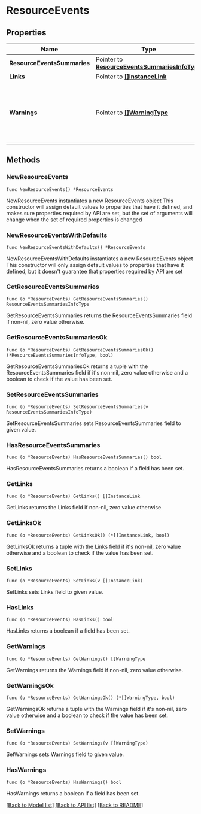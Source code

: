 # ResourceEvents

## Properties

Name | Type | Description | Notes
------------ | ------------- | ------------- | -------------
**ResourceEventsSummaries** | Pointer to [**ResourceEventsSummariesInfoType**](ResourceEventsSummariesInfoType.md) |  | [optional] 
**Links** | Pointer to [**[]InstanceLink**](InstanceLink.md) |  | [optional] 
**Warnings** | Pointer to [**[]WarningType**](WarningType.md) | Used in conjunction with the Success elementSpace to define a business error. | [optional] 

## Methods

### NewResourceEvents

`func NewResourceEvents() *ResourceEvents`

NewResourceEvents instantiates a new ResourceEvents object
This constructor will assign default values to properties that have it defined,
and makes sure properties required by API are set, but the set of arguments
will change when the set of required properties is changed

### NewResourceEventsWithDefaults

`func NewResourceEventsWithDefaults() *ResourceEvents`

NewResourceEventsWithDefaults instantiates a new ResourceEvents object
This constructor will only assign default values to properties that have it defined,
but it doesn't guarantee that properties required by API are set

### GetResourceEventsSummaries

`func (o *ResourceEvents) GetResourceEventsSummaries() ResourceEventsSummariesInfoType`

GetResourceEventsSummaries returns the ResourceEventsSummaries field if non-nil, zero value otherwise.

### GetResourceEventsSummariesOk

`func (o *ResourceEvents) GetResourceEventsSummariesOk() (*ResourceEventsSummariesInfoType, bool)`

GetResourceEventsSummariesOk returns a tuple with the ResourceEventsSummaries field if it's non-nil, zero value otherwise
and a boolean to check if the value has been set.

### SetResourceEventsSummaries

`func (o *ResourceEvents) SetResourceEventsSummaries(v ResourceEventsSummariesInfoType)`

SetResourceEventsSummaries sets ResourceEventsSummaries field to given value.

### HasResourceEventsSummaries

`func (o *ResourceEvents) HasResourceEventsSummaries() bool`

HasResourceEventsSummaries returns a boolean if a field has been set.

### GetLinks

`func (o *ResourceEvents) GetLinks() []InstanceLink`

GetLinks returns the Links field if non-nil, zero value otherwise.

### GetLinksOk

`func (o *ResourceEvents) GetLinksOk() (*[]InstanceLink, bool)`

GetLinksOk returns a tuple with the Links field if it's non-nil, zero value otherwise
and a boolean to check if the value has been set.

### SetLinks

`func (o *ResourceEvents) SetLinks(v []InstanceLink)`

SetLinks sets Links field to given value.

### HasLinks

`func (o *ResourceEvents) HasLinks() bool`

HasLinks returns a boolean if a field has been set.

### GetWarnings

`func (o *ResourceEvents) GetWarnings() []WarningType`

GetWarnings returns the Warnings field if non-nil, zero value otherwise.

### GetWarningsOk

`func (o *ResourceEvents) GetWarningsOk() (*[]WarningType, bool)`

GetWarningsOk returns a tuple with the Warnings field if it's non-nil, zero value otherwise
and a boolean to check if the value has been set.

### SetWarnings

`func (o *ResourceEvents) SetWarnings(v []WarningType)`

SetWarnings sets Warnings field to given value.

### HasWarnings

`func (o *ResourceEvents) HasWarnings() bool`

HasWarnings returns a boolean if a field has been set.


[[Back to Model list]](../README.md#documentation-for-models) [[Back to API list]](../README.md#documentation-for-api-endpoints) [[Back to README]](../README.md)



